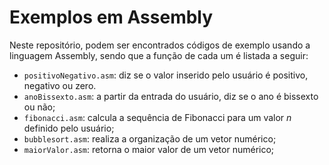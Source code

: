 # Exemplos em Assembly

Neste repositório, podem ser encontrados códigos de exemplo usando a linguagem Assembly, sendo que a função de cada um é listada a seguir:

- `positivoNegativo.asm`: diz se o valor inserido pelo usuário é positivo, negativo ou zero.
- `anoBissexto.asm`: a partir da entrada do usuário, diz se o ano é bissexto ou não;
- `fibonacci.asm`: calcula a sequência de Fibonacci para um valor *n* definido pelo usuário;
- `bubblesort.asm`: realiza a organização de um vetor numérico;
- `maiorValor.asm`: retorna o maior valor de um vetor numérico;


